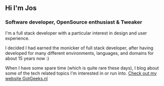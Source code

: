 ## Hi I'm Jos
### Software developer, OpenSource enthusiast & Tweaker

I'm a full stack developer with a particular interest in design and user experience.

I decided I had earned the monicker of full stack developer, after having developed for many different environments, languages, and domains for about 15 years now :)

When I have some spare time (which is quite rare these days), I blog about some of the tech related topics I'm interested in or run into. [Check out my website GotGeeks.nl](https://gotgeeks.nl)

<!--
**joszz/joszz** is a ✨ _special_ ✨ repository because its `README.md` (this file) appears on your GitHub profile.

Here are some ideas to get you started:

- 🔭 I’m currently working on ...
- 🌱 I’m currently learning ...
- 👯 I’m looking to collaborate on ...
- 🤔 I’m looking for help with ...
- 💬 Ask me about ...
- 📫 How to reach me: ...
- 😄 Pronouns: ...
- ⚡ Fun fact: ...
-->
